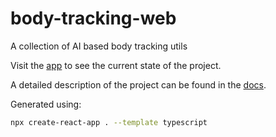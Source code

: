 # body-tracking-web
 A collection of AI based body tracking utils

Visit the [app](https://lucaciucci.github.io/body-tracking-web/app/) to see the current state of the project.

A detailed description of the project can be found in the [docs](https://lucaciucci.github.io/body-tracking-web/).

Generated using:
```sh
npx create-react-app . --template typescript
```